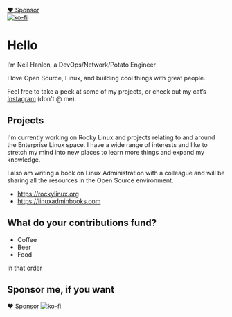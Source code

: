 [:heart: Sponsor](https://github.com/sponsors/NeilHanlon)    
[![ko-fi](https://ko-fi.com/img/githubbutton_sm.svg)](https://ko-fi.com/F2F0FZ9CK)


# Hello

I’m Neil Hanlon, a DevOps/Network/Potato Engineer

I love Open Source, Linux, and building cool things with great people.

Feel free to take a peek at some of my projects, or check out my cat’s [Instagram](https://instagram.com/noellathekitty) (don't @ me).

## Projects

I'm currently working on Rocky Linux and projects relating to and around the Enterprise Linux space. I have a wide range of interests and like to stretch my mind into new places to learn more things and expand my knowledge.

I also am writing a book on Linux Administration with a colleague and will be sharing all the resources in the Open Source environment.

* https://rockylinux.org
* https://linuxadminbooks.com

## What do your contributions fund?

* Coffee
* Beer
* Food

In that order

## Sponsor me, if you want

[:heart: Sponsor](https://github.com/sponsors/NeilHanlon)
[![ko-fi](https://ko-fi.com/img/githubbutton_sm.svg)](https://ko-fi.com/F2F0FZ9CK)
